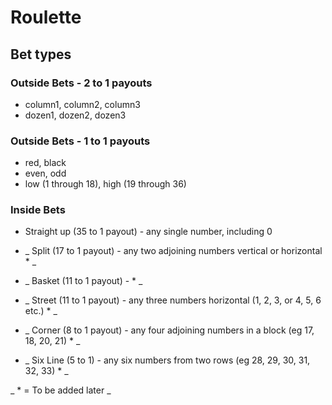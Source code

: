 # Roulette

## Bet types
### Outside Bets - 2 to 1 payouts
- column1, column2, column3
- dozen1, dozen2, dozen3
### Outside Bets - 1 to 1 payouts
- red, black
- even, odd
- low (1 through 18), high (19 through 36) 

### Inside Bets
- Straight up (35 to 1 payout) - any single number, including 0  


- _ Split (17 to 1 payout) - any two adjoining numbers vertical or horizontal * _
- _ Basket (11 to 1 payout) - * _
- _ Street (11 to 1 payout) - any three numbers horizontal (1, 2, 3, or 4, 5, 6 etc.) * _
- _ Corner (8 to 1 payout) - any four adjoining numbers in a block (eg 17, 18, 20, 21) * _
- _ Six Line (5 to 1) - any six numbers from two rows (eg 28, 29, 30, 31, 32, 33) * _

_ * = To be added later _